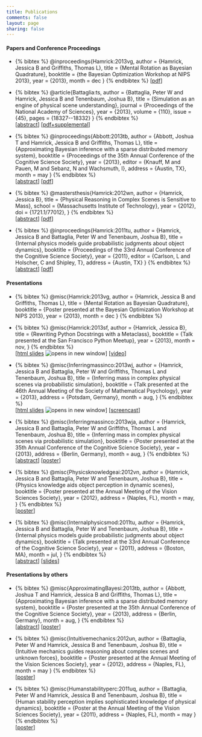 ```yaml
---
title: Publications
comments: false
layout: page
sharing: false
---
```


#### Papers and Conference Proceedings

* {% bibtex %}
@inproceedings{Hamrick:2013vg,
author = {Hamrick, Jessica B and Griffiths, Thomas L},
title = {Mental Rotation as Bayesian Quadrature},
booktitle = {the Bayesian Optimization Workshop at NIPS 2013},
year = {2013},
month = dec
}
{% endbibtex %}
[[pdf](/publications/pdf/Hamrick2013-Mental_Rotation_as_Bayesian_Quadra.pdf)]

* {% bibtex %}
@article{Battaglia:ts,
author = {Battaglia, Peter W and Hamrick, Jessica B and Tenenbaum, Joshua B},
title = {Simulation as an engine of physical scene understanding},
journal = {Proceedings of the National Academy of Sciences},
year = {2013},
volume = {110},
issue = {45},
pages = {18327--18332}
}
{% endbibtex %}  
[[abstract](http://www.pnas.org/content/110/45/18327.abstract)]
[[pdf+supplemental](/publications/pdf/Battaglia2013-Simulation_as_an_engine_of_physi.pdf)]

* {% bibtex %}
@inproceedings{Abbott:2013tb,
author = {Abbott, Joshua T and Hamrick, Jessica B and Griffiths, Thomas L},
title = {Approximating Bayesian inference with a sparse distributed memory system},
booktitle = {Proceedings of the 35th Annual Conference of the Cognitive Science Society},
year = {2013},
editor = {Knauff, M and Pauen, M and Sebanz, N and Wachsmuth, I},
address = {Austin, TX},
month = may
}
{% endbibtex %}  
[[abstract](http://mindmodeling.org/cogsci2013/papers/0316/index.html)]
[[pdf](http://mindmodeling.org/cogsci2013/papers/0316/paper0316.pdf)]

* {% bibtex %}
@mastersthesis{Hamrick:2012wn,
author = {Hamrick, Jessica B},
title = {Physical Reasoning in Complex Scenes is Sensitive to Mass},
school = {Massachusetts Institute of Technology},
year = {2012},
doi = {1721.1/77012},
}
{% endbibtex %}  
[[abstract](http://dspace.mit.edu/handle/1721.1/77012)]
[[pdf](/publications/pdf/Hamrick2012-Physical_Reasoning_in_Complex_Scen.pdf)]

* {% bibtex %}
@inproceedings{Hamrick:2011tu,
author = {Hamrick, Jessica B and Battaglia, Peter W and Tenenbaum, Joshua B},
title = {Internal physics models guide probabilistic judgments about object dynamics},
booktitle = {Proceedings of the 33rd Annual Conference of the Cognitive Science Society},
year = {2011},
editor = {Carlson, L and Holscher, C and Shipley, T},
address = {Austin, TX}
}
{% endbibtex %}  
[[abstract](http://mindmodeling.org/cogsci2011/papers/0350/index.html)]
[[pdf](http://mindmodeling.org/cogsci2011/papers/0350/paper0350.pdf)]

#### Presentations

* {% bibtex %}
@misc{Hamrick:2013vg,
author = {Hamrick, Jessica B and Griffiths, Thomas L},
title = {Mental Rotation as Bayesian Quadrature},
booktitle = {Poster presented at the Bayesian Optimization Workshop at NIPS 2013},
year = {2013},
month = dec
}
{% endbibtex %}

* {% bibtex %}
@misc{Hamrick:2013sf,
author = {Hamrick, Jessica B},
title = {Rewriting Python Docstrings with a Metaclass},
booktitle = {Talk presented at the San Francisco Python Meetup},
year = {2013},
month = nov,
}
{% endbibtex %}  
[<a href="/publications/slides/sfpython2013/metaclasses-slides.slides.html?transition=none" target="_blank">html slides</a> <img src="/images/external.png" alt="opens in new window" class="external" />]
[[video](https://www.youtube.com/watch?v=ZrUIRSVv1gw)]

* {% bibtex %}
@misc{Inferringmassinco:2013wj,
author = {Hamrick, Jessica B and Battaglia, Peter W and Griffiths, Thomas L and Tenenbaum, Joshua B},
title = {Inferring mass in complex physical scenes via probabilistic simulation},
booktitle = {Talk presented at the 46th Annual Meeting of the Society of Mathematical Psychology},
year = {2013},
address = {Potsdam, Germany},
month = aug,
}
{% endbibtex %}  
[<a href="/publications/slides/mathpsych2013/mathpsych2013-slides.slides.html?transition=none" target="_blank">html slides</a> <img src="/images/external.png" alt="opens in new window" class="external" />]
[[screencast](http://figshare.com/articles/Inferring_mass_in_complex_physical_scenes_via_probabilistic_simulation/768506)]

* {% bibtex %}
@misc{Inferringmassinco:2013wja,
author = {Hamrick, Jessica B and Battaglia, Peter W and Griffiths, Thomas L and Tenenbaum, Joshua B},
title = {Inferring mass in complex physical scenes via probabilistic simulation},
booktitle = {Poster presented at the 35th Annual Conference of the Cognitive Science Society},
year = {2013},
address = {Berlin, Germany},
month = aug,
}
{% endbibtex %}  
[[abstract](http://mindmodeling.org/cogsci2013/papers/0778/index.html)]
[[poster](http://figshare.com/articles/Inferring_mass_in_complex_physical_scenes_via_probabilistic_simulation/768445)]

* {% bibtex %}
@misc{Physicsknowledgeai:2012vn,
author = {Hamrick, Jessica B and Battaglia, Peter W and Tenenbaum, Joshua B},
title = {Physics knowledge aids object perception in dynamic scenes},
booktitle = {Poster presented at the Annual Meeting of the Vision Sciences Society},
year = {2012},
address = {Naples, FL},
month = may,
}
{% endbibtex %}  
[[poster](http://figshare.com/articles/Physical_reasoning_in_complex_scenes_is_sensitive_to_mass/768510)]

* {% bibtex %}
@misc{Internalphysicsmod:2011tu,
author = {Hamrick, Jessica B and Battaglia, Peter W and Tenenbaum, Joshua B},
title = {Internal physics models guide probabilistic judgments about object dynamics},
booktitle = {Talk presented at the 33rd Annual Conference of the Cognitive Science Society},
year = {2011},
address = {Boston, MA},
month = jul,
}
{% endbibtex %}  
[[abstract](http://mindmodeling.org/cogsci2011/papers/0350/index.html)]
[[slides](http://figshare.com/articles/Intuitive_physics_judgments_guided_by_probabilistic_dynamics_model/768508)]

#### Presentations by others

* {% bibtex %}
@misc{ApproximatingBayesi:2013tb,
author = {Abbott, Joshua T and Hamrick, Jessica B and Griffiths, Thomas L},
title = {Approximating Bayesian inference with a sparse distributed memory system},
booktitle = {Poster presented at the 35th Annual Conference of the Cognitive Science Society},
year = {2013},
address = {Berlin, Germany},
month = aug,
}
{% endbibtex %}  
[[abstract](http://mindmodeling.org/cogsci2013/papers/0316/index.html)]
[[poster](http://figshare.com/articles/Approximating_Bayesian_inference_with_a_sparse_distributed_memory_system/768509)]

* {% bibtex %}
@misc{Intuitivemechanics:2012un,
author = {Battaglia, Peter W and Hamrick, Jessica B and Tenenbaum, Joshua B},
title = {Intuitive mechanics guides reasoning about complex scenes and unknown forces},
booktitle = {Poster presented at the Annual Meeting of the Vision Sciences Society},
year = {2012},
address = {Naples, FL},
month = may
}
{% endbibtex %}  
[[poster](/publications/pdf/Battaglia2012-Intuitive_mechanics_guides_reaso.pdf)]

* {% bibtex %}
@misc{Humanstabilityperc:2011uq,
author = {Battaglia, Peter W and Hamrick, Jessica B and Tenenbaum, Joshua B},
title = {Human stability perception implies sophisticated knowledge of physical dynamics},
booktitle = {Poster at the Annual Meeting of the Vision Sciences Society},
year = {2011},
address = {Naples, FL},
month = may
}
{% endbibtex %}  
[[poster](/publications/pdf/Battaglia2011-Human_stability_perception_impli.pdf)]

